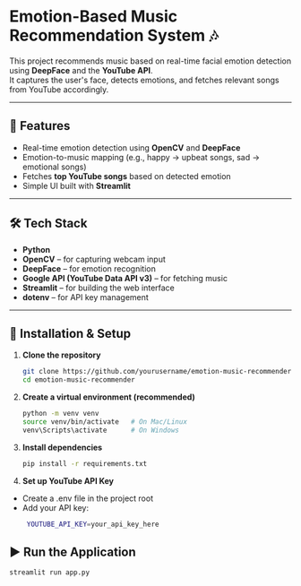 # Emotion-Based Music Recommendation System 🎶

This project recommends music based on real-time facial emotion detection using **DeepFace** and the **YouTube API**.  
It captures the user's face, detects emotions, and fetches relevant songs from YouTube accordingly.

---

## 🚀 Features
- Real-time emotion detection using **OpenCV** and **DeepFace**  
- Emotion-to-music mapping (e.g., happy → upbeat songs, sad → emotional songs)  
- Fetches **top YouTube songs** based on detected emotion  
- Simple UI built with **Streamlit**  

---

## 🛠️ Tech Stack
- **Python**  
- **OpenCV** – for capturing webcam input  
- **DeepFace** – for emotion recognition  
- **Google API (YouTube Data API v3)** – for fetching music  
- **Streamlit** – for building the web interface  
- **dotenv** – for API key management  

---

## 📂 Installation & Setup

1. **Clone the repository**
   ```bash
   git clone https://github.com/yourusername/emotion-music-recommender.git
   cd emotion-music-recommender
2. **Create a virtual environment (recommended)**
   ```bash
   python -m venv venv
   source venv/bin/activate   # On Mac/Linux
   venv\Scripts\activate      # On Windows
3. **Install dependencies**
   ```bash
   pip install -r requirements.txt
4. **Set up YouTube API Key**
- Create a .env file in the project root
- Add your API key:
  ```bash
   YOUTUBE_API_KEY=your_api_key_here

## ▶️ Run the Application
  ```bash
streamlit run app.py

